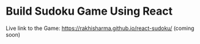 # Build Sudoku Game Using React

Live link to the Game: https://rakhisharma.github.io/react-sudoku/ (coming soon)
